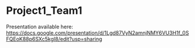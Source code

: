 # Project1_Team1

Presentation available here:
https://docs.google.com/presentation/d/1Lgd87VyN2amnjNMY6VU3H1f_0SFQEoK88p6SXc5kgI8/edit?usp=sharing

